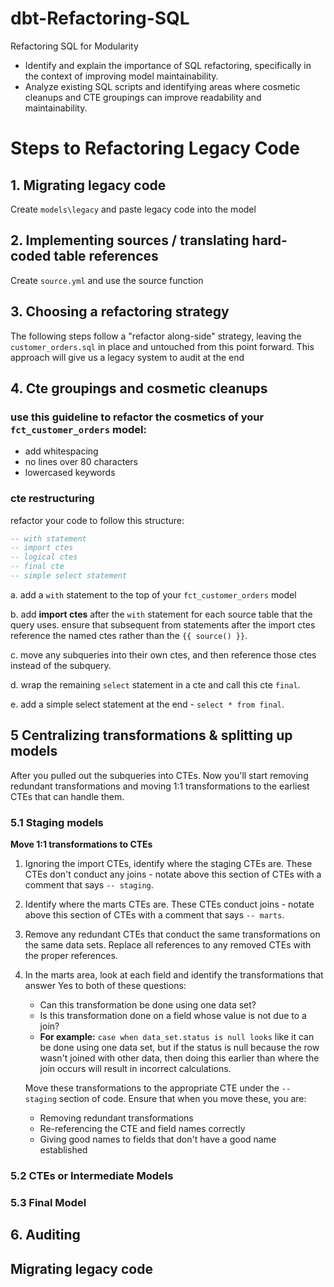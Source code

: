 # dbt-Refactoring-SQL
Refactoring SQL for Modularity
* Identify and explain the importance of SQL refactoring, specifically in the context of improving model maintainability.
* Analyze existing SQL scripts and identifying areas where cosmetic cleanups and CTE groupings can improve readability and maintainability.

# Steps to Refactoring Legacy Code

## 1. Migrating legacy code  
Create ```models\legacy``` and paste legacy code into the model

## 2. Implementing sources / translating hard-coded table references
Create ```source.yml``` and use the source function

## 3. Choosing a refactoring strategy
The following steps follow a "refactor along-side" strategy, leaving the   ```customer_orders.sql``` in place and untouched from this point forward. This approach will give us a legacy system to audit at the end

## 4. Cte groupings and cosmetic cleanups  

### use this guideline to refactor the cosmetics of your ```fct_customer_orders``` model:
* add whitespacing
* no lines over 80 characters
* lowercased keywords

### cte restructuring
refactor your code to follow this structure:

```sql
-- with statement
-- import ctes
-- logical ctes
-- final cte
-- simple select statement
``` 

a. add a ```with``` statement to the top of your ```fct_customer_orders``` model

b. add **import ctes** after the ```with``` statement for each source table that the query uses. ensure that subsequent from statements after the import ctes reference the named ctes rather than the ```{{ source() }}```.

c. move any subqueries into their own ctes, and then reference those ctes instead of the subquery.

d. wrap the remaining ```select``` statement in a cte and call this cte ```final```.

e. add a simple select statement at the end - ```select * from final```.



## 5 Centralizing transformations & splitting up models  
After you pulled out the subqueries into CTEs. Now you'll start removing redundant transformations and moving 1:1 transformations to the earliest CTEs that can handle them.

### 5.1 Staging models

**Move 1:1 transformations to CTEs**

1. Ignoring the import CTEs, identify where the staging CTEs are. These CTEs don't conduct any joins - notate above this section of CTEs with a comment that says ```-- staging```.

2. Identify where the marts CTEs are. These CTEs conduct joins - notate above this section of CTEs with a comment that says ```-- marts```.

3. Remove any redundant CTEs that conduct the same transformations on the same data sets. Replace all references to any removed CTEs with the proper references.

4. In the marts area, look at each field and identify the transformations that answer Yes to both of these questions:
   * Can this transformation be done using one data set?
   * Is this transformation done on a field whose value is not due to a join?
   * **For example:** ```case when data_set.status is null looks``` like it can be done using one data set, but if the status is null because the row wasn't joined with other data, then doing this earlier than where the join occurs will result in incorrect calculations.

   Move these transformations to the appropriate CTE under the ```-- staging``` section of code. Ensure that when you move these, you are:

   * Removing redundant transformations
   * Re-referencing the CTE and field names correctly
   * Giving good names to fields that don't have a good name established


### 5.2 CTEs or Intermediate Models  

### 5.3 Final Model  

## 6. Auditing  


## Migrating legacy code
 
